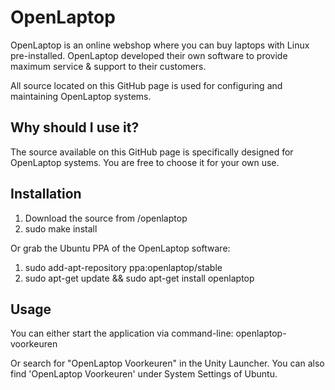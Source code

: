 OpenLaptop
==========

OpenLaptop is an online webshop where you can buy laptops with Linux pre-installed.
OpenLaptop developed their own software to provide maximum service & support to their customers.

All source located on this GitHub page is used for configuring and maintaining OpenLaptop systems.


Why should I use it?
--------------------
The source available on this GitHub page is specifically designed for OpenLaptop systems. You are free to choose it for your own use.

Installation
-------------

1. Download the source from /openlaptop 
2. sudo make install


Or grab the Ubuntu PPA of the OpenLaptop software:

1. sudo add-apt-repository ppa:openlaptop/stable
2. sudo apt-get update && sudo apt-get install openlaptop

Usage
-------------
You can either start the application via command-line:
openlaptop-voorkeuren

Or search for "OpenLaptop Voorkeuren" in the Unity Launcher. You can also find 'OpenLaptop Voorkeuren' under System Settings of Ubuntu.



